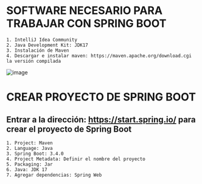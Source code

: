 # SOFTWARE NECESARIO PARA TRABAJAR CON SPRING BOOT
	1. IntelliJ Idea Community
	2. Java Development Kit: JDK17
	3. Instalación de Maven
 	4. Descargar e instalar maven: https://maven.apache.org/download.cgi la versión compilada
  ![image](https://github.com/user-attachments/assets/837eb2f7-edbf-492f-8108-2711900008df)


# CREAR PROYECTO DE SPRING BOOT
## Entrar a la dirección: https://start.spring.io/ para crear el proyecto de Spring Boot
	1. Project: Maven
	2. Language: Java
	3. Spring Boot: 3.4.0
	4. Project Metadata: Definir el nombre del proyecto
	5. Packaging: Jar
	6. Java: JDK 17
	7. Agregar dependencias: Spring Web
